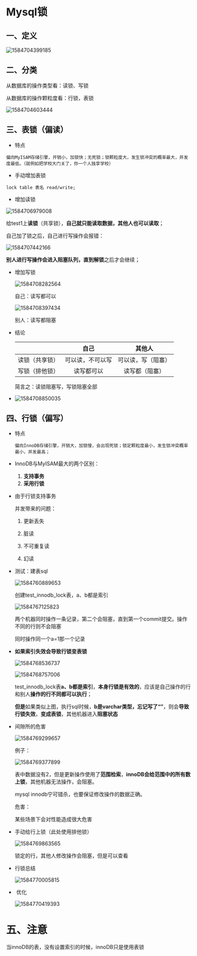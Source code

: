 # Mysql锁

## 一、定义

![1584704399185](SpringCloud.assets\1584704399185.png)

## 二、分类

从数据库的操作类型看：读锁、写锁

从数据库的操作颗粒度看：行锁，表锁

![1584704603444](SpringCloud.assets\1584704603444.png)

## 三、表锁（偏读）

- 特点

```
偏向MyISAM存储引擎，开销小，加锁快；无死锁；锁颗粒度大，发生锁冲突的概率最大，并发度最低。（就例如把学校大门关了，你一个人独享学校）
```

- 手动增加表锁

```
lock table 表名 read/write;
```

- 增加读锁

![1584706979008](SpringCloud.assets\1584706979008.png)

给test1上**读锁**（共享锁），**自己就只能读取数据，其他人也可以读取**；

自己加了锁之后，自己进行写操作会报错：

![1584707442166](SpringCloud.assets\1584707442166.png)

**别人进行写操作会进入阻塞队列，直到解锁**之后才会继续；

- 增加写锁

  ![1584708282564](SpringCloud.assets\1584708282564.png)

  自己：读写都可以

  ![1584708397434](SpringCloud.assets\1584708397434.png)

  别人：读写都阻塞

- 结论

  |                |       自己       |       其他人       |
  | :------------: | :--------------: | :----------------: |
  | 读锁（共享锁） | 可以读，不可以写 | 可以读，写（阻塞） |
  | 写锁（排他锁） |    读写都可以    |   读写都（阻塞）   |

  简言之：读锁阻塞写，写锁阻塞全部

- ![1584708850035](SpringCloud.assets\1584708850035.png)

## 四、行锁（偏写）

- 特点

  ```
  偏向InnoDB存储引擎，开销大，加锁慢，会出现死锁；锁定颗粒度最小，发生锁冲突概率最小，并发最高；
  ```

- InnoDB与MyISAM最大的两个区别：

  1. **支持事务**
  2.  **采用行锁**
  
- 由于行锁支持事务

  并发带来的问题：

  1. 更新丢失

  2. 脏读

  3. 不可重复读

  4. 幻读

     

- 测试：建表sql

  ![1584760889653](SpringCloud.assets\1584760889653.png)

  创建test_innodb_lock表，a、b都是索引

  ![1584767125823](SpringCloud.assets\1584767125823.png)

  两个机器同时操作一条记录，第二个会阻塞，直到第一个commit提交。操作不同的行则不会阻塞

  同时操作同一个a=1那一个记录

  

- **如果索引失效会导致行锁变表锁**

  ![1584768536737](SpringCloud.assets\1584768536737.png)

  ![1584768757006](SpringCloud.assets\1584768757006.png)

  test_innodb_lock表**a、b都是索引**，**本身行锁是有效的**，应该是自己操作的行和别人**操作的行不同都可以执行**；

  **但是**如果类似上图，执行sql时候，**b是varchar类型，忘记写了“”**，则会**导致行锁失效**，**变成表锁**，其他机器进入**阻塞状态**

  

- 间隙所的危害

  ![1584769299657](SpringCloud.assets\1584769299657.png)

  例子：

  ![1584769377899](SpringCloud.assets\1584769377899.png)

  表中数据没有2，但是更新操作使用了**范围检索**，**innoDB会给范围中的所有数上锁**，其他机器无法操作，会阻塞。

  mysql innodb宁可错杀，也要保证修改操作的数据正确。

  危害：

  某些场景下会对性能造成很大危害

  

- 手动给行上锁（此处使用排他锁）

  ![1584769863565](SpringCloud.assets\1584769863565.png)

  锁定的行，其他人修改操作会阻塞，但是可以查看

  

- 行锁总结 

  ![1584770005815](SpringCloud.assets\1584770005815.png)

- ​	优化

  ![1584770419393](SpringCloud.assets\1584770419393.png)

# 五、注意

当innoDB的表，没有设置索引的时候，innoDB只是使用表锁

